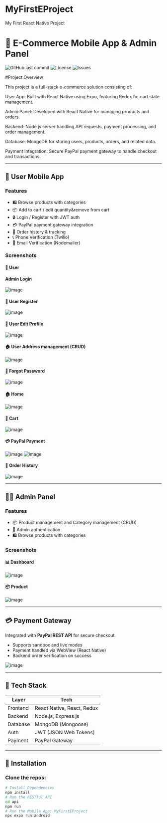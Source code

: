 # MyFirstEProject
My First React Native Project
# 🛒 E-Commerce Mobile App & Admin Panel

![GitHub last commit](https://img.shields.io/github/last-commit/yourusername/eshop-app)
![License](https://img.shields.io/github/license/yourusername/eshop-app)
![Issues](https://img.shields.io/github/issues/yourusername/eshop-app)

#Project Overview

This project is a full-stack e-commerce solution consisting of:

User App: Built with React Native using Expo, featuring Redux for cart state management.

Admin Panel: Developed with React Native for managing products and orders.

Backend: Node.js server handling API requests, payment processing, and order management.

Database: MongoDB for storing users, products, orders, and related data.

Payment Integration: Secure PayPal payment gateway to handle checkout and transactions.

---

## 📲 User Mobile App

### Features

- 🛍️ Browse products with categories
- 📦 Add to cart / edit quantity&remove from cart
- 🔒 Login / Register with JWT auth
- 💳 PayPal payment gateway integration
- 📄 Order history & tracking
- 📞 Phone Verification (Twilio)
- 📧 Email Verification (Nodemailer)

### Screenshots
#### 🔐 User
#### Admin Login 
![image](https://github.com/user-attachments/assets/2af495ec-3fd9-4d6e-851f-fc2529b6ff02)

#### 📝 User Register
![image](https://github.com/user-attachments/assets/689a3a78-044b-46d1-8f20-d40b5b039968)

#### 👤 User Edit Profile
![image](https://github.com/user-attachments/assets/32219915-cddd-49e7-81f6-fd66a3e57891)

#### 🏠 User Address management (CRUD)
![image](https://github.com/user-attachments/assets/1eda618a-03f9-4ae1-99f4-8c4e7d47b922)

#### 🔁 Forgot Password
![image](https://github.com/user-attachments/assets/12287936-d508-48cc-a867-2c734420f97b)

#### 🏠 Home
![image](https://github.com/user-attachments/assets/4cc87701-fedb-4faa-b18d-1a4bbbda410d)

#### 🧺 Cart
![image](https://github.com/user-attachments/assets/e6d9cd46-498d-46f0-bffe-398defff12da)

#### 💳 PayPal Payment 
![image](https://github.com/user-attachments/assets/864e86f6-7bdc-41b4-a518-74b9a7ec69f1)
![image](https://github.com/user-attachments/assets/72957bd8-e36a-4d84-9825-2229ceed35d1)

#### 📝 Order History
![image](https://github.com/user-attachments/assets/8a3fe872-0dac-46bb-9e1f-97fbfd4d551e)

---

## 🧑‍💼 Admin Panel
### Features

- 📦 Product management and Category management (CRUD)
- 🔐 Admin authentication
- 🛍️ Browse products with categories
### Screenshots

#### 📊 Dashboard
![image](https://github.com/user-attachments/assets/2605a212-bd7b-4aac-910b-8349d7d4a2a9)

#### 📦 Product 
![image](https://github.com/user-attachments/assets/f4c16eef-b309-4998-a7c5-1b7dbddfbfe0)


---

## 💳 Payment Gateway

Integrated with **PayPal REST API** for secure checkout.

- Supports sandbox and live modes
- Payment handled via WebView (React Native)
- Backend order verification on success

![image](https://github.com/user-attachments/assets/05fc9b4e-6113-40f8-a51a-6b37ef56f451)


---

## 🧰 Tech Stack

| Layer      | Tech                              |
|------------|-----------------------------------|
| Frontend   | React Native, React, Redux        |
| Backend    | Node.js, Express.js               |
| Database   | MongoDB (Mongoose)                |
| Auth       | JWT (JSON Web Tokens)             |
| Payment    | PayPal Gateway                    |
          

---

## 🚀 Installation

### Clone the repos:

```bash
# Install Dependencies
npm install
# Run the RESTful API
cd api
npm run
# Run the Mobile App: MyFirstEProject
npx expo run:android

